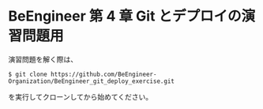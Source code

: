 # BeEngineer 第 4 章 Git とデプロイの演習問題用

演習問題を解く際は、

```console
$ git clone https://github.com/BeEngineer-Organization/BeEngineer_git_deploy_exercise.git
```

を実行してクローンしてから始めてください。
